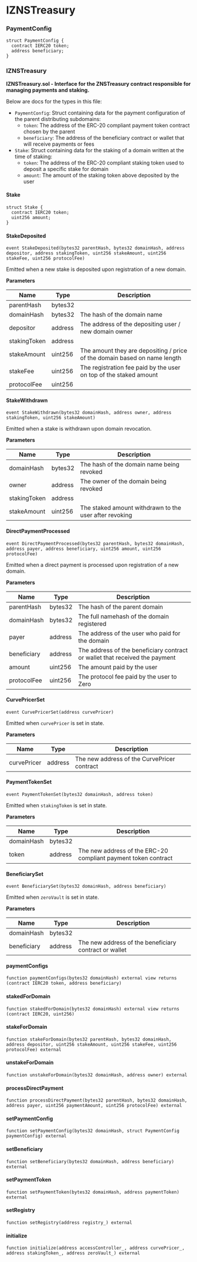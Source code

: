 # IZNSTreasury

### PaymentConfig

```solidity
struct PaymentConfig {
  contract IERC20 token;
  address beneficiary;
}
```

### IZNSTreasury

**IZNSTreasury.sol - Interface for the ZNSTreasury contract responsible for managing payments and staking.**

Below are docs for the types in this file:

* `PaymentConfig`: Struct containing data for the payment configuration of the parent distributing subdomains:
  * `token`: The address of the ERC-20 compliant payment token contract chosen by the parent
  * `beneficiary`: The address of the beneficiary contract or wallet that will receive payments or fees
* `Stake`: Struct containing data for the staking of a domain written at the time of staking:
  * `token`: The address of the ERC-20 compliant staking token used to deposit a specific stake for domain
  * `amount`: The amount of the staking token above deposited by the user

#### Stake

```solidity
struct Stake {
  contract IERC20 token;
  uint256 amount;
}
```

#### StakeDeposited

```solidity
event StakeDeposited(bytes32 parentHash, bytes32 domainHash, address depositor, address stakingToken, uint256 stakeAmount, uint256 stakeFee, uint256 protocolFee)
```

Emitted when a new stake is deposited upon registration of a new domain.

**Parameters**

| Name         | Type    | Description                                                               |
| ------------ | ------- | ------------------------------------------------------------------------- |
| parentHash   | bytes32 |                                                                           |
| domainHash   | bytes32 | The hash of the domain name                                               |
| depositor    | address | The address of the depositing user / new domain owner                     |
| stakingToken | address |                                                                           |
| stakeAmount  | uint256 | The amount they are depositing / price of the domain based on name length |
| stakeFee     | uint256 | The registration fee paid by the user on top of the staked amount         |
| protocolFee  | uint256 |                                                                           |

#### StakeWithdrawn

```solidity
event StakeWithdrawn(bytes32 domainHash, address owner, address stakingToken, uint256 stakeAmount)
```

Emitted when a stake is withdrawn upon domain revocation.

**Parameters**

| Name         | Type    | Description                                            |
| ------------ | ------- | ------------------------------------------------------ |
| domainHash   | bytes32 | The hash of the domain name being revoked              |
| owner        | address | The owner of the domain being revoked                  |
| stakingToken | address |                                                        |
| stakeAmount  | uint256 | The staked amount withdrawn to the user after revoking |

#### DirectPaymentProcessed

```solidity
event DirectPaymentProcessed(bytes32 parentHash, bytes32 domainHash, address payer, address beneficiary, uint256 amount, uint256 protocolFee)
```

Emitted when a direct payment is processed upon registration of a new domain.

**Parameters**

| Name        | Type    | Description                                                                 |
| ----------- | ------- | --------------------------------------------------------------------------- |
| parentHash  | bytes32 | The hash of the parent domain                                               |
| domainHash  | bytes32 | The full namehash of the domain registered                                  |
| payer       | address | The address of the user who paid for the domain                             |
| beneficiary | address | The address of the beneficiary contract or wallet that received the payment |
| amount      | uint256 | The amount paid by the user                                                 |
| protocolFee | uint256 | The protocol fee paid by the user to Zero                                   |

#### CurvePricerSet

```solidity
event CurvePricerSet(address curvePricer)
```

Emitted when `curvePricer` is set in state.

**Parameters**

| Name        | Type    | Description                                 |
| ----------- | ------- | ------------------------------------------- |
| curvePricer | address | The new address of the CurvePricer contract |

#### PaymentTokenSet

```solidity
event PaymentTokenSet(bytes32 domainHash, address token)
```

Emitted when `stakingToken` is set in state.

**Parameters**

| Name       | Type    | Description                                                    |
| ---------- | ------- | -------------------------------------------------------------- |
| domainHash | bytes32 |                                                                |
| token      | address | The new address of the ERC-20 compliant payment token contract |

#### BeneficiarySet

```solidity
event BeneficiarySet(bytes32 domainHash, address beneficiary)
```

Emitted when `zeroVault` is set in state.

**Parameters**

| Name        | Type    | Description                                           |
| ----------- | ------- | ----------------------------------------------------- |
| domainHash  | bytes32 |                                                       |
| beneficiary | address | The new address of the beneficiary contract or wallet |

#### paymentConfigs

```solidity
function paymentConfigs(bytes32 domainHash) external view returns (contract IERC20 token, address beneficiary)
```

#### stakedForDomain

```solidity
function stakedForDomain(bytes32 domainHash) external view returns (contract IERC20, uint256)
```

#### stakeForDomain

```solidity
function stakeForDomain(bytes32 parentHash, bytes32 domainHash, address depositor, uint256 stakeAmount, uint256 stakeFee, uint256 protocolFee) external
```

#### unstakeForDomain

```solidity
function unstakeForDomain(bytes32 domainHash, address owner) external
```

#### processDirectPayment

```solidity
function processDirectPayment(bytes32 parentHash, bytes32 domainHash, address payer, uint256 paymentAmount, uint256 protocolFee) external
```

#### setPaymentConfig

```solidity
function setPaymentConfig(bytes32 domainHash, struct PaymentConfig paymentConfig) external
```

#### setBeneficiary

```solidity
function setBeneficiary(bytes32 domainHash, address beneficiary) external
```

#### setPaymentToken

```solidity
function setPaymentToken(bytes32 domainHash, address paymentToken) external
```

#### setRegistry

```solidity
function setRegistry(address registry_) external
```

#### initialize

```solidity
function initialize(address accessController_, address curvePricer_, address stakingToken_, address zeroVault_) external
```
